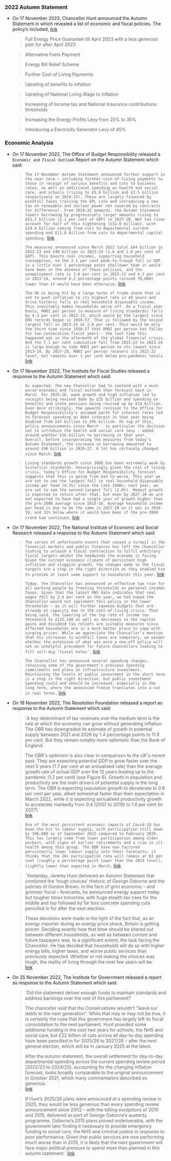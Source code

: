 ### 2022 Autumn Statement
- On 17 November 2022, Chancellor Hunt announced the Autumn Statement in which revealed a list of economic and fiscal policies. The policy’s included, [link](https://assets.publishing.service.gov.uk/government/uploads/system/uploads/attachment_data/file/1118417/CCS1022065440-001_SECURE_HMT_Autumn_Statement_November_2022_Web_accessible__1_.pdf)
    
    > Full Energy Price Guarantee till April 2023 with a less generous plan for after April 2023
    
    > Alternative Fuels Payment
    
    > Energy Bill Relief Scheme
    
    > Further Cost of Living Payments
    
    > Uprating of benefits to inflation
    
    > Uprating of National Living Wage to inflation
    
    > Increasing of Income tax and National Insurance contributions thresholds
    
    > Increasing the Energy Profits Levy from 25% to 35%
    
    > Introducing a Electricity Generator Levy of 45%
    
### Economic Analysis
- On 17 November 2022, The Office of Budget Responsibility released a `Economic and Fiscal Outlook` Report on the Autumn Statement which said:
    
    > `The 17 November Autumn Statement announced further support in the near term – including further cost-of-living payments to those in receipt of various benefits and cuts to business rates, as well as additional spending on health and social care, and schools (rising to £5.9 billion and £2.5 billion respectively in 2024-25). These are largely financed by windfall taxes (raising the EPL rate and introducing a new tax on renewable and nuclear power not covered by contracts for difference). From 2024-25 onwards, the Autumn Statement lowers borrowing by progressively larger amounts rising to £61.7 billion (2.1 per cent of GDP) in 2027-28. Net tax rises account for half of this tightening (£31.0 billion), with £19.4 billion coming from cuts to departmental current spending and £11.8 billion from cuts to departmental capital spending.` [link](https://obr.uk/docs/dlm_uploads/CCS0822661240-002_CCS001_SECURE_OBR_EFO_November_2022_BOOKMARK.pdf)
    
    > `The measures announced since March 2022 total £64 billion in 2022-23 and £40 billion in 2023-24 (2.6 and 1.6 per cent of GDP). This boosts real incomes, supporting household consumption, so the 2.1 per cent peak-to-trough fall in GDP is a little over 1 percentage point shallower than it would have been in the absence of these policies, and the unemployment rate is 3.6 per cent in 2022-23 and 4.3 per cent in 2023-24, around 0.2 percentage points (around 70,000) lower than it would have been otherwise.` [link](https://obr.uk/docs/dlm_uploads/CCS0822661240-002_CCS001_SECURE_OBR_EFO_November_2022_BOOKMARK.pdf)
    
    > `The UK is being hit by a large terms of trade shock that is set to push inflation to its highest rate in 40 years and drive historic falls in real household disposable income. This inevitably makes households worse off. On a fiscal year basis, RHDI per person (a measure of living standards) falls by 4.3 per cent in 2022-23, which would be the largest since ONS records began in 1956-57. That is followed by the second largest fall in 2023-24 at 2.8 per cent. This would be only the third time since 1956-57 that RHDI per person has fallen for two consecutive fiscal years – the last time this happened was in the aftermath of the global financial crisis. And the 7.1 per cent cumulative fall from 2021-22 to 2023-24 is large enough to take RHDI per person to its lowest since 2013-14. By 2027-28, RHDI per person recovers its 2021-22 level, but remains over 1 per cent below pre-pandemic levels.` [link](https://obr.uk/docs/dlm_uploads/CCS0822661240-002_CCS001_SECURE_OBR_EFO_November_2022_BOOKMARK.pdf)
    
- On 17 November 2022, The Institute for Fiscal Studies released a response to the Autumn Statement which said:
    
    > `As expected, the new Chancellor had to contend with a much worse economic and fiscal outlook than forecast back in March. For 2025-26, weak growth and high inflation led to receipts being revised down by £25 billion and spending on benefits and state pensions being revised up by £14 billion. Even more strikingly, the upwards revision to the Office for Budget Responsibility’s assumed parth for interest rates led to forecast spending on debt interest in that year being doubled from £47 billion to £95 billion. On top of this, policy announcements since March - in particular the decision not to introduce the health and social care levy - added around another £16 billion to borrowing in that year. Overall, before incorporating the measures from today’s Autumn Statement, the increase in borrowing amounted to around £90 billion in 2026-27. A lot has certainly changed since March.` [link](https://ifs.org.uk/articles/autumn-statement-2022-response)
    
    > `Living standards growth since 2008 has been extremely weak by historical standards. Unsurprisingly given the cost of living crisis, today’s Office for Budget Responsibility forecast suggests that this is going from bad to worse. This year we are set to see the largest fall in real household disposable income per head (4.3%) since the late 1940s; next year, we are set to see the second-largest fall (2.8%). Modest growth is expected to return after that, but even by 2027-28 we are not expected to have had a single year of growth higher than the pre-2008 average since 2015-16. Average household income per head is due to be the same in 2027-28 as it was in 2018-19, and 31% below where it would have been if the pre-2008 trend had continued.` [link](https://ifs.org.uk/articles/autumn-statement-2022-response)
    
- On 17 November 2022, The National Institute of Economic and Social Research released a response to the Autumn Statement which said:
    
    > `The series of unfortunate events that caused a turmoil in the financial markets and public finances has left the Chancellor rushing to unleash a fiscal contraction to fulfil arbitrary fiscal targets amidst the headwinds the economy is facing. Given the current economic climate of persistent high inflation and sluggish growth, the changes made to the fiscal targets are a step in the right direction as they enabled him to provide at least some support to households this year.` [link](https://www.niesr.ac.uk/wp-content/uploads/2022/11/2022-NIESRs-Autumn-Statement-Response-FINAL.pdf)
    
    > `Today, the Chancellor has announced an effective tax rise for all working people by freezing thresholds on personal incomes taxes. Given that the latest ONS data indicates that real wages fell by 2.6 per cent on the year, we had hoped the Chancellor would not implement this policy in the lower thresholds – as it will further squeeze budgets that are already at capacity due to the cost-of-living crisis. That being said, the lowering of the top rate of income tax threshold to £125,140 as well as decreases to the capital gains and dividend tax reliefs are suitable measures since affected households are in a much better place to cope with surging prices. While we appreciate the Chancellor’s mention that his increases to windfall taxes are temporary, we wonder whether the extension of what was once a one-off policy will set an unhelpful precedent for future Chancellors looking to fill self-dug ‘fiscal holes’.` [link](https://www.niesr.ac.uk/wp-content/uploads/2022/11/2022-NIESRs-Autumn-Statement-Response-FINAL.pdf)
    
    > `The Chancellor has announced several spending changes, retaining some of the government’s previous spending commitments and plans on infrastructure investment. Maintaining the levels of public investment in the short term is a step in the right direction, but public investment spending could and should be increased, especially in the long term, where the announced freeze translates into a cut in real terms.` [link](https://www.niesr.ac.uk/wp-content/uploads/2022/11/2022-NIESRs-Autumn-Statement-Response-FINAL.pdf)
    
- On 18 November 2022, The Resolution Foundation released a report as response to the Autumn Statement which said:
    
    > `A key determinant of tax revenues over the medium term is the rate at which the economy can grow without generating inflation. The OBR has downgraded its estimate of growth in potential supply between 2021 and 2026 by 1.4 percentage points to 11.8 per cent. But they remain notably more optimistic than the Bank of England.  
    >   
    > The OBR's optimism is also clear in comparison to the UK's recent past. They are expecting potential GDP to grow faster over the next 5 years (1.7 per cent at an annualised rate) than the average growth rate of actual GDP over the 12 years leading up to the pandemic (1.2 per cent) (see Figure 6). Growth in population and productivity are the main drivers of potential supply in the long term. The OBR is expecting population growth to decelerate to 0.6 per cent per year, albeit somewhat faster than their expectation in March 2022, while it is expecting annualised productivity growth to accelerate markedly from 0.4 (2007 to 2019) to 1.0 per cent (in 2027).`  
    > [link](https://www.resolutionfoundation.org/app/uploads/2022/11/Help-today-squeeze-tomorrow.pdf)
    
    > `One of the most persistent economic impacts of Covid-19 has been the hit to labour supply, with participation still down by 396,000 as of September 2022 compared to February 2020. This has largely come from lower participation among older workers, with signs of earlier retirements and a rise in ill-health among this group. The OBR have now factored persistently lower labour supply into their forecasts: it thinks that the 16+ participation rate will remain at 63 per cent (roughly a percentage point lower than the 2019 level), slightly lower than expected in March.` [link](https://www.resolutionfoundation.org/app/uploads/2022/11/Help-today-squeeze-tomorrow.pdf)
    
    > `Yesterday, Jeremy Hunt delivered an Autumn Statement that combined the ‘tough choices’ rhetoric of George Osborne and the policies of Gordon Brown. In the face of grim economic – and grimmer fiscal – forecasts, he announced energy support today but tougher times tomorrow, with huge stealth tax rises for the middle and top followed by far less concrete spending cuts pencilled in for after the next election.  
    >   
    > These decisions were made in the light of the fact that, as an energy importer during an energy price shock, Britain is getting poorer. Deciding exactly how that blow should be shared out between different households, as well as between current and future taxpayers was, to a significant extent, the task facing the Chancellor. He has decided that households will do so with higher energy bills, higher taxes, and worse public services than previously expected. Whether or not making the choices was tough, the reality of living through the next few years will be.`  
    > [link](https://www.resolutionfoundation.org/app/uploads/2022/11/Help-today-squeeze-tomorrow.pdf)
    
- On 25 November 2022, The Institute for Government released a report as response to the Autumn Statement which said:
    
    > `Did the statement deliver enough funds to maintain standards and address backlogs over the rest of this parliament?  
    >   
    > The chancellor said that the Conservatives wouldn’t “leave our debts to the next generation”. While that may or may not be true, it is certainly the case that this government has largely left its fiscal consolidation to the next parliament. Hunt provided some additional funding in the next two years for schools, the NHS and social care, but £22 billion of cuts across all day-to-day spending have been pencilled in for 2025/26 to 2027/28 – after the next general election, which will be in January 2025 at the latest.  
    >   
    > After the autumn statement, the overall settlement for day-to-day departmental spending across the current spending review period (2022/23 to 2024/25), accounting for the changing inflation forecast, looks broadly comparable to the original announcement in October 2021, which many commentators described as generous.`  
    > [link](https://www.instituteforgovernment.org.uk/sites/default/files/publications/autumn-statement-2022-public-services.pdf)
    
    > If Hunt’s 2025/26 plans were announced at a spending review in 2025, they would be less generous than every spending review announcement since 2002 – with the telling exceptions of 2010 and 2015, delivered as part of George Osborne’s austerity programme. Osborne’s 2015 plans proved undeliverable, with the government later finding it necessary to provide emergency funding to social care, the NHS and criminal justice in response to poor performance. Given that public services are now performing much worse than in 2015, it is likely that the next government will face major political pressure to spend more than planned in this autumn statement.` [link](https://www.instituteforgovernment.org.uk/sites/default/files/publications/autumn-statement-2022-public-services.pdf)
    